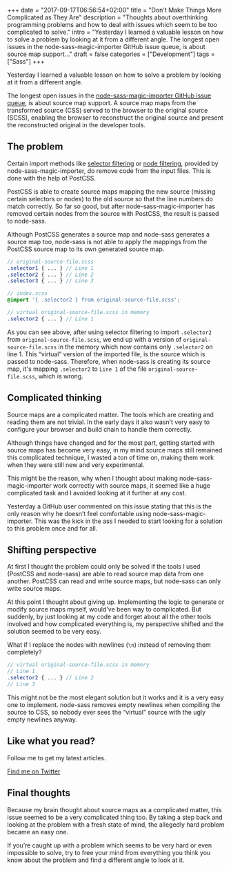 +++
date = "2017-09-17T06:56:54+02:00"
title = "Don't Make Things More Complicated as They Are"
description = "Thoughts about overthinking programming problems and how to deal with issues which seem to be too complicated to solve."
intro = "Yesterday I learned a valuable lesson on how to solve a problem by looking at it from a different angle. The longest open issues in the node-sass-magic-importer GitHub issue queue, is about source map support..."
draft = false
categories = ["Development"]
tags = ["Sass"]
+++

Yesterday I learned a valuable lesson on how to solve a problem by looking at it from a different angle.

The longest open issues in the [node-sass-magic-importer GitHub issue queue](https://github.com/maoberlehner/node-sass-magic-importer/issues), is about source map support. A source map maps from the transformed source (CSS) served to the browser to the original source (SCSS), enabling the browser to reconstruct the original source and present the reconstructed original in the developer tools.

## The problem

Certain import methods like [selector filtering](https://github.com/maoberlehner/node-sass-magic-importer/tree/master/packages/node-sass-magic-importer#selector-filtering) or [node filtering](https://github.com/maoberlehner/node-sass-magic-importer/tree/master/packages/node-sass-magic-importer#node-filtering), provided by node-sass-magic-importer, do remove code from the input files. This is done with the help of PostCSS.

PostCSS is able to create source maps mapping the new source (missing certain selectors or nodes) to the old source so that the line numbers do match correctly. So far so good, but after node-sass-magic-importer has removed certain nodes from the source with PostCSS, the result is passed to node-sass.

Although PostCSS generates a source map and node-sass generates a source map too, node-sass is not able to apply the mappings from the PostCSS source map to its own generated source map.

```scss
// original-source-file.scss
.selector1 { ... } // Line 1
.selector2 { ... } // Line 2
.selector3 { ... } // Line 3
```

```scss
// index.scss
@import '{ .selector2 } from original-source-file.scss';
```

```scss
// virtual original-source-file.scss in memory
.selector2 { ... } // Line 1
```

As you can see above, after using selector filtering to import `.selector2` from `original-source-file.scss`, we end up with a version of `original-source-file.scss` in the memory which now contains only `.selector2` on line 1. This “virtual” version of the imported file, is the source which is passed to node-sass. Therefore, when node-sass is creating its source map, it's mapping `.selector2` to `Line 1` of the file `original-source-file.scss`, which is wrong.

## Complicated thinking

Source maps are a complicated matter. The tools which are creating and reading them are not trivial. In the early days it also wasn’t very easy to configure your browser and build chain to handle them correctly.

Although things have changed and for the most part, getting started with source maps has become very easy, in my mind source maps still remained this complicated technique, I wasted a ton of time on, making them work when they were still new and very experimental.

This might be the reason, why when I thought about making node-sass-magic-importer work correctly with source maps, it seemed like a huge complicated task and I avoided looking at it further at any cost.

Yesterday a GitHub user commented on this issue stating that this is the only reason why he doesn’t feel comfortable using node-sass-magic-importer. This was the kick in the ass I needed to start looking for a solution to this problem once and for all.

## Shifting perspective

At first I thought the problem could only be solved if the tools I used (PostCSS and node-sass) are able to read source map data from one another. PostCSS can read and write source maps, but node-sass can only write source maps.

At this point I thought about giving up. Implementing the logic to generate or modify source maps myself, would've been way to complicated. But suddenly, by just looking at my code and forget about all the other tools involved and how complicated everything is, my perspective shifted and the solution seemed to be very easy.

What if I replace the nodes with newlines (`\n`) instead of removing them completely?

```scss
// virtual original-source-file.scss in memory
// Line 1
.selector2 { ... } // Line 2
// Line 3
```

This might not be the most elegant solution but it works and it is a very easy one to implement. node-sass removes empty newlines when compiling the source to CSS, so nobody ever sees the “virtual” source with the ugly empty newlines anyway.

<div class="c-content__broad">
  <div class="c-twitter-teaser">
    <div class="c-twitter-teaser__content">
      <h2 class="c-twitter-teaser__headline">Like what you read?</h2>
      <p class="c-twitter-teaser__body">
        Follow me to get my latest articles.
      </p>
      <a class="c-button c-button--outline c-twitter-teaser__button" rel="nofollow" href="https://twitter.com/maoberlehner" data-event-category="link" data-event-action="click: contact" data-event-label="Twitter (article content)">
        Find me on Twitter
      </a>
    </div>
  </div>
</div>

## Final thoughts

Because my brain thought about source maps as a complicated matter, this issue seemed to be a very complicated thing too. By taking a step back and looking at the problem with a fresh state of mind, the allegedly hard problem became an easy one.

If you’re caught up with a problem which seems to be very hard or even impossible to solve, try to free your mind from everything you think you know about the problem and find a different angle to look at it.
